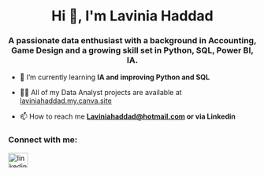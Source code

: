 <h1 align="center">Hi 👋, I'm Lavinia Haddad</h1>
<h3 align="center">A passionate data enthusiast with a background in Accounting, Game Design and a growing skill set in Python, SQL, Power BI, IA.</h3>

- 🌱 I’m currently learning **IA and improving Python and SQL**

- 👨‍💻 All of my Data Analyst projects are available at [laviniahaddad.my.canva.site](laviniahaddad.my.canva.site)

- 📫 How to reach me **Laviniahaddad@hotmail.com or via Linkedin**

<h3 align="left">Connect with me:</h3>
<p align="left">
<a href="https://linkedin.com/in/linkedin.com/in/lavinia-haddad" target="blank"><img align="center" src="https://raw.githubusercontent.com/rahuldkjain/github-profile-readme-generator/master/src/images/icons/Social/linked-in-alt.svg" alt="linkedin.com/in/lavinia-haddad" height="30" width="40" /></a>
</p>

